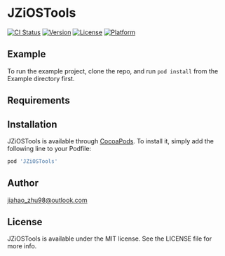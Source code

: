 # JZiOSTools

[![CI Status](https://img.shields.io/travis/jiahao_zhu98@outlook.com/JZiOSTools.svg?style=flat)](https://travis-ci.org/jiahao_zhu98@outlook.com/JZiOSTools)
[![Version](https://img.shields.io/cocoapods/v/JZiOSTools.svg?style=flat)](https://cocoapods.org/pods/JZiOSTools)
[![License](https://img.shields.io/cocoapods/l/JZiOSTools.svg?style=flat)](https://cocoapods.org/pods/JZiOSTools)
[![Platform](https://img.shields.io/cocoapods/p/JZiOSTools.svg?style=flat)](https://cocoapods.org/pods/JZiOSTools)

## Example

To run the example project, clone the repo, and run `pod install` from the Example directory first.

## Requirements

## Installation

JZiOSTools is available through [CocoaPods](https://cocoapods.org). To install
it, simply add the following line to your Podfile:

```ruby
pod 'JZiOSTools'
```

## Author

jiahao_zhu98@outlook.com

## License

JZiOSTools is available under the MIT license. See the LICENSE file for more info.
